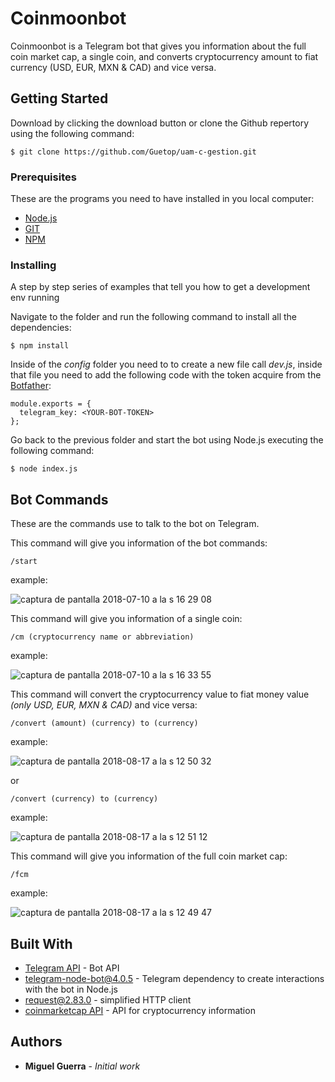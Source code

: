 # Coinmoonbot

Coinmoonbot is a Telegram bot that gives you information about the full coin market cap, a single coin, and converts cryptocurrency amount to fiat currency (USD, EUR, MXN & CAD) and vice versa.

## Getting Started

Download by clicking the download button or clone the Github repertory using the following command:

```
$ git clone https://github.com/Guetop/uam-c-gestion.git
```

### Prerequisites

These are the programs you need to have installed in you local computer:

- [Node.js](https://nodejs.org/)
- [GIT](https://git-scm.com/)
- [NPM](https://www.npmjs.com/)

### Installing

A step by step series of examples that tell you how to get a development env running

Navigate to the folder and run the following command to install all the dependencies:

```
$ npm install
```

Inside of the _config_ folder you need to to create a new file call _dev.js_, inside that file you need to add the following code with the token acquire from the [Botfather](https://core.telegram.org/bots):

```
module.exports = {
  telegram_key: <YOUR-BOT-TOKEN>
};
```

Go back to the previous folder and start the bot using Node.js executing the following command:

```
$ node index.js
```

## Bot Commands

These are the commands use to talk to the bot on Telegram.

This command will give you information of the bot commands:

```
/start
```
example:

![captura de pantalla 2018-07-10 a la s 16 29 08](https://user-images.githubusercontent.com/17505216/44280625-ec2cab80-a21a-11e8-85e5-803d962211cb.png)

This command will give you information of a single coin:

```
/cm (cryptocurrency name or abbreviation)
```
example:

![captura de pantalla 2018-07-10 a la s 16 33 55](https://user-images.githubusercontent.com/17505216/44280714-2138fe00-a21b-11e8-9e12-82acd411e1d6.png)


This command will convert the cryptocurrency value to fiat money value _(only USD, EUR, MXN & CAD)_ and vice versa:

```
/convert (amount) (currency) to (currency)
```
example:

![captura de pantalla 2018-08-17 a la s 12 50 32](https://user-images.githubusercontent.com/17505216/44281169-80e3d900-a21c-11e8-8ae0-2a178a368e2b.png)

or

```
/convert (currency) to (currency)
```
example:

![captura de pantalla 2018-08-17 a la s 12 51 12](https://user-images.githubusercontent.com/17505216/44281241-b8528580-a21c-11e8-8f29-9ade6a422b8a.png)

This command will give you information of the full coin market cap:

```
/fcm
```
example:

![captura de pantalla 2018-08-17 a la s 12 49 47](https://user-images.githubusercontent.com/17505216/44281275-dddf8f00-a21c-11e8-919c-ce92ad4db036.png)

## Built With

- [Telegram API](https://core.telegram.org/) - Bot API
- [telegram-node-bot@4.0.5](https://www.npmjs.com/package/telegram-node-bot) - Telegram dependency to create interactions with the bot in Node.js
- [request@2.83.0](https://www.npmjs.com/package/request) - simplified HTTP client
- [coinmarketcap API](https://coinmarketcap.com/api/) - API for cryptocurrency information

## Authors

- **Miguel Guerra** - _Initial work_
